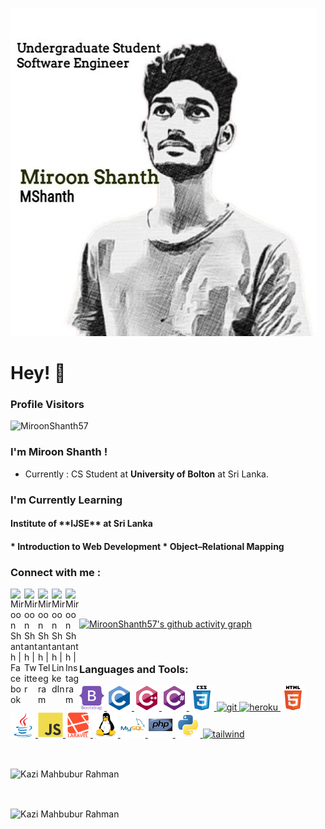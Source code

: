 


![This is an image](assets/pic/pic2.jpeg)


<h1> Hey! 👋 </h1>

### Profile Visitors
<p align="left"> <img src="https://komarev.com/ghpvc/?username=MiroonShanth57&label=Profile%20views&color=0e75b6&style=flat" alt="MiroonShanth57" /> </p>


<h3> I'm Miroon Shanth !</h3>

* Currently : CS Student at **University of Bolton** at Sri Lanka.

<h3>I'm Currently Learning </h4>

<h4>Institute of **IJSE** at Sri Lanka<h4>
* Introduction to Web Development
* Object–Relational Mapping 

<h3>Connect with me :</h3>



[<img align="left" alt="Miroon Shanth | Facebook" width="22px" src="https://cdn-icons-png.flaticon.com/512/124/124010.png" />][facebook]

[<img align="left" alt="Miroon Shanth | Twitter" width="22px" src="https://cdn.jsdelivr.net/npm/simple-icons@v3/icons/twitter.svg" />][twitter]

[<img align="left" alt="Miroon Shanth | Telegram" width="22px" src="https://cdn-icons-png.flaticon.com/512/906/906377.png" />][telegram]

[<img align="left" alt="Miroon Shanth | LinkedIn" width="22px" src="https://cdn.jsdelivr.net/npm/simple-icons@v3/icons/linkedin.svg" />][linkedin]

[<img align="left" alt="Miroon Shanth | Instagram" width="22px" src="https://cdn.jsdelivr.net/npm/simple-icons@v3/icons/instagram.svg" />][instagram]

<br /><br />

[![MiroonShanth57's github activity graph](https://activity-graph.herokuapp.com/graph?username=MiroonShanth57&bg_color=ffffff&color=777777&line=ff5200&point=1adbce&area=true&hide_border=true)](https://github.com/MiroonShanth57/github-readme-activity-graph)

<br /> 

<h3 align="left">Languages and Tools:</h3>
<p align="left"> <a href="https://getbootstrap.com" target="_blank"> <img src="https://raw.githubusercontent.com/devicons/devicon/master/icons/bootstrap/bootstrap-plain-wordmark.svg" alt="bootstrap" width="40" height="40"/> </a> <a href="https://www.cprogramming.com/" target="_blank"> <img src="https://raw.githubusercontent.com/devicons/devicon/master/icons/c/c-original.svg" alt="c" width="40" height="40"/> </a> <a href="https://www.w3schools.com/cpp/" target="_blank"> <img src="https://raw.githubusercontent.com/devicons/devicon/master/icons/cplusplus/cplusplus-original.svg" alt="cplusplus" width="40" height="40"/> </a> <a href="https://www.w3schools.com/cs/" target="_blank"> <img src="https://raw.githubusercontent.com/devicons/devicon/master/icons/csharp/csharp-original.svg" alt="csharp" width="40" height="40"/> </a> <a href="https://www.w3schools.com/css/" target="_blank"> <img src="https://raw.githubusercontent.com/devicons/devicon/master/icons/css3/css3-original-wordmark.svg" alt="css3" width="40" height="40"/> </a> <a href="https://git-scm.com/" target="_blank"> <img src="https://www.vectorlogo.zone/logos/git-scm/git-scm-icon.svg" alt="git" width="40" height="40"/> </a> <a href="https://heroku.com" target="_blank"> <img src="https://www.vectorlogo.zone/logos/heroku/heroku-icon.svg" alt="heroku" width="40" height="40"/> </a> <a href="https://www.w3.org/html/" target="_blank"> <img src="https://raw.githubusercontent.com/devicons/devicon/master/icons/html5/html5-original-wordmark.svg" alt="html5" width="40" height="40"/> </a> <a href="https://www.java.com" target="_blank"> <img src="https://raw.githubusercontent.com/devicons/devicon/master/icons/java/java-original.svg" alt="java" width="40" height="40"/> </a> <a href="https://developer.mozilla.org/en-US/docs/Web/JavaScript" target="_blank"> <img src="https://raw.githubusercontent.com/devicons/devicon/master/icons/javascript/javascript-original.svg" alt="javascript" width="40" height="40"/> </a> <a href="https://laravel.com/" target="_blank"> <img src="https://raw.githubusercontent.com/devicons/devicon/master/icons/laravel/laravel-plain-wordmark.svg" alt="laravel" width="40" height="40"/> </a> <a href="https://www.linux.org/" target="_blank"> <img src="https://raw.githubusercontent.com/devicons/devicon/master/icons/linux/linux-original.svg" alt="linux" width="40" height="40"/> </a> <a href="https://www.mysql.com/" target="_blank"> <img src="https://raw.githubusercontent.com/devicons/devicon/master/icons/mysql/mysql-original-wordmark.svg" alt="mysql" width="40" height="40"/> </a> <a href="https://www.php.net" target="_blank"> <img src="https://raw.githubusercontent.com/devicons/devicon/master/icons/php/php-original.svg" alt="php" width="40" height="40"/> </a> <a href="https://www.python.org" target="_blank"> <img src="https://raw.githubusercontent.com/devicons/devicon/master/icons/python/python-original.svg" alt="python" width="40" height="40"/> </a> <a href="https://tailwindcss.com/" target="_blank"> <img src="https://www.vectorlogo.zone/logos/tailwindcss/tailwindcss-icon.svg" alt="tailwind" width="40" height="40"/> </a> </p>
<br />
<p><img width="494" align="center" src="https://github-readme-stats.vercel.app/api/top-langs?username=MiroonShanth57&show_icons=true&locale=en&layout=compact" alt="Kazi Mahbubur Rahman" /></p>
<br />
<p><img align="center" src="https://github-readme-stats.vercel.app/api?username=MiroonShanth57&show_icons=true&locale=en" alt="Kazi Mahbubur Rahman" /></p>


[facebook]: https://facebook.com/Miroon
[twitter]: https://twitter.com/@MiroonShanth19
[instagram]: https://instagram.com/miroon_shanth07
[linkedin]: https://linkedin.com/in/MiroonShanth
[telegram]: https://t.me/MiroonShanth


